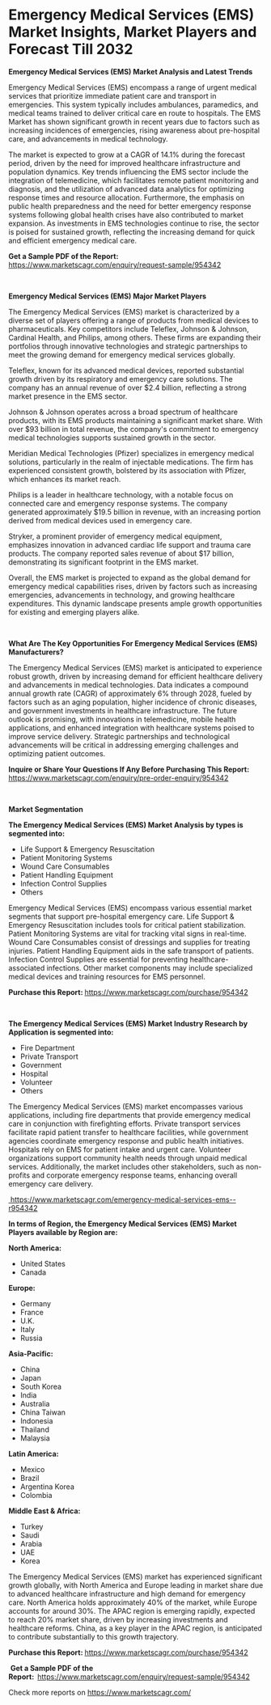 <p><h1>Emergency Medical Services (EMS) Market Insights, Market Players and Forecast Till 2032</h1></p><p><strong>Emergency Medical Services (EMS) Market Analysis and Latest Trends</strong></p>
<p><p>Emergency Medical Services (EMS) encompass a range of urgent medical services that prioritize immediate patient care and transport in emergencies. This system typically includes ambulances, paramedics, and medical teams trained to deliver critical care en route to hospitals. The EMS Market has shown significant growth in recent years due to factors such as increasing incidences of emergencies, rising awareness about pre-hospital care, and advancements in medical technology.</p><p>The market is expected to grow at a CAGR of 14.1% during the forecast period, driven by the need for improved healthcare infrastructure and population dynamics. Key trends influencing the EMS sector include the integration of telemedicine, which facilitates remote patient monitoring and diagnosis, and the utilization of advanced data analytics for optimizing response times and resource allocation. Furthermore, the emphasis on public health preparedness and the need for better emergency response systems following global health crises have also contributed to market expansion. As investments in EMS technologies continue to rise, the sector is poised for sustained growth, reflecting the increasing demand for quick and efficient emergency medical care.</p></p>
<p><strong>Get a Sample PDF of the Report:&nbsp;</strong> <a href="https://www.marketscagr.com/enquiry/request-sample/954342?utm_campaign=2533&utm_medium=2&utm_source=Github&utm_content=ia&utm_term=03032025&utm_id=emergency-medical-services-ems">https://www.marketscagr.com/enquiry/request-sample/954342</a></p>
<p>&nbsp;</p>
<p><strong>Emergency Medical Services (EMS) Major Market Players</strong></p>
<p><p>The Emergency Medical Services (EMS) market is characterized by a diverse set of players offering a range of products from medical devices to pharmaceuticals. Key competitors include Teleflex, Johnson & Johnson, Cardinal Health, and Philips, among others. These firms are expanding their portfolios through innovative technologies and strategic partnerships to meet the growing demand for emergency medical services globally.</p><p>Teleflex, known for its advanced medical devices, reported substantial growth driven by its respiratory and emergency care solutions. The company has an annual revenue of over $2.4 billion, reflecting a strong market presence in the EMS sector.</p><p>Johnson & Johnson operates across a broad spectrum of healthcare products, with its EMS products maintaining a significant market share. With over $93 billion in total revenue, the company's commitment to emergency medical technologies supports sustained growth in the sector.</p><p>Meridian Medical Technologies (Pfizer) specializes in emergency medical solutions, particularly in the realm of injectable medications. The firm has experienced consistent growth, bolstered by its association with Pfizer, which enhances its market reach.</p><p>Philips is a leader in healthcare technology, with a notable focus on connected care and emergency response systems. The company generated approximately $19.5 billion in revenue, with an increasing portion derived from medical devices used in emergency care.</p><p>Stryker, a prominent provider of emergency medical equipment, emphasizes innovation in advanced cardiac life support and trauma care products. The company reported sales revenue of about $17 billion, demonstrating its significant footprint in the EMS market.</p><p>Overall, the EMS market is projected to expand as the global demand for emergency medical capabilities rises, driven by factors such as increasing emergencies, advancements in technology, and growing healthcare expenditures. This dynamic landscape presents ample growth opportunities for existing and emerging players alike.</p></p>
<p>&nbsp;</p>
<p><strong>What Are The Key Opportunities For Emergency Medical Services (EMS) Manufacturers?</strong></p>
<p><p>The Emergency Medical Services (EMS) market is anticipated to experience robust growth, driven by increasing demand for efficient healthcare delivery and advancements in medical technologies. Data indicates a compound annual growth rate (CAGR) of approximately 6% through 2028, fueled by factors such as an aging population, higher incidence of chronic diseases, and government investments in healthcare infrastructure. The future outlook is promising, with innovations in telemedicine, mobile health applications, and enhanced integration with healthcare systems poised to improve service delivery. Strategic partnerships and technological advancements will be critical in addressing emerging challenges and optimizing patient outcomes.</p></p>
<p><strong>Inquire or Share Your Questions If Any Before Purchasing This Report:</strong> <a href="https://www.marketscagr.com/enquiry/pre-order-enquiry/954342?utm_campaign=2533&utm_medium=2&utm_source=Github&utm_content=ia&utm_term=03032025&utm_id=emergency-medical-services-ems">https://www.marketscagr.com/enquiry/pre-order-enquiry/954342</a></p>
<p>&nbsp;</p>
<p><strong>Market Segmentation</strong></p>
<p><strong>The Emergency Medical Services (EMS) Market Analysis by types is segmented into:</strong></p>
<p><ul><li>Life Support & Emergency Resuscitation</li><li>Patient Monitoring Systems</li><li>Wound Care Consumables</li><li>Patient Handling Equipment</li><li>Infection Control Supplies</li><li>Others</li></ul></p>
<p><p>Emergency Medical Services (EMS) encompass various essential market segments that support pre-hospital emergency care. Life Support & Emergency Resuscitation includes tools for critical patient stabilization. Patient Monitoring Systems are vital for tracking vital signs in real-time. Wound Care Consumables consist of dressings and supplies for treating injuries. Patient Handling Equipment aids in the safe transport of patients. Infection Control Supplies are essential for preventing healthcare-associated infections. Other market components may include specialized medical devices and training resources for EMS personnel.</p></p>
<p><strong>Purchase this Report:&nbsp;</strong><a href="https://www.marketscagr.com/purchase/954342?utm_campaign=2533&utm_medium=2&utm_source=Github&utm_content=ia&utm_term=03032025&utm_id=emergency-medical-services-ems">https://www.marketscagr.com/purchase/954342</a></p>
<p>&nbsp;</p>
<p><strong>The Emergency Medical Services (EMS) Market Industry Research by Application is segmented into:</strong></p>
<p><ul><li>Fire Department</li><li>Private Transport</li><li>Government</li><li>Hospital</li><li>Volunteer</li><li>Others</li></ul></p>
<p><p>The Emergency Medical Services (EMS) market encompasses various applications, including fire departments that provide emergency medical care in conjunction with firefighting efforts. Private transport services facilitate rapid patient transfer to healthcare facilities, while government agencies coordinate emergency response and public health initiatives. Hospitals rely on EMS for patient intake and urgent care. Volunteer organizations support community health needs through unpaid medical services. Additionally, the market includes other stakeholders, such as non-profits and corporate emergency response teams, enhancing overall emergency care delivery.</p></p>
<p><a href="https://www.marketscagr.com/emergency-medical-services-ems--r954342?utm_campaign=2533&utm_medium=2&utm_source=Github&utm_content=ia&utm_term=03032025&utm_id=emergency-medical-services-ems">&nbsp;https://www.marketscagr.com/emergency-medical-services-ems--r954342</a></p>
<p><strong>In terms of Region, the Emergency Medical Services (EMS) Market Players available by Region are:</strong></p>
<p>
    <p> <strong> North America: </strong>
        <ul>
            <li>United States</li>
            <li>Canada</li>
        </ul>
        </p> 
    <p> <strong> Europe: </strong>
        <ul>
            <li>Germany</li>
            <li>France</li>
            <li>U.K.</li>
            <li>Italy</li>
            <li>Russia</li>
        </ul>
        </p> 
    <p> <strong> Asia-Pacific: </strong>
        <ul>
            <li>China</li>
            <li>Japan</li>
            <li>South Korea</li>
            <li>India</li>
            <li>Australia</li>
            <li>China Taiwan</li>
            <li>Indonesia</li>
            <li>Thailand</li>
            <li>Malaysia</li>
        </ul>
        </p> 
    <p> <strong> Latin America: </strong>
        <ul>
            <li>Mexico</li>
            <li>Brazil</li>
            <li>Argentina Korea</li>
            <li>Colombia</li>
        </ul>
        </p> 
    <p> <strong> Middle East & Africa: </strong>
        <ul>
            <li>Turkey</li>
            <li>Saudi</li>
            <li>Arabia</li>
            <li>UAE</li>
            <li>Korea</li>
        </ul>
    </p>
    </p>
<p><p>The Emergency Medical Services (EMS) market has experienced significant growth globally, with North America and Europe leading in market share due to advanced healthcare infrastructure and high demand for emergency care. North America holds approximately 40% of the market, while Europe accounts for around 30%. The APAC region is emerging rapidly, expected to reach 20% market share, driven by increasing investments and healthcare reforms. China, as a key player in the APAC region, is anticipated to contribute substantially to this growth trajectory.</p></p>
<p><strong>Purchase this Report: </strong><a href="https://www.marketscagr.com/purchase/954342?utm_campaign=2533&utm_medium=2&utm_source=Github&utm_content=ia&utm_term=03032025&utm_id=emergency-medical-services-ems">https://www.marketscagr.com/purchase/954342</a></p>
<p>&nbsp;<strong>Get a Sample PDF of the Report:&nbsp;&nbsp;</strong><a href="https://www.marketscagr.com/enquiry/request-sample/954342?utm_campaign=2533&utm_medium=2&utm_source=Github&utm_content=ia&utm_term=03032025&utm_id=emergency-medical-services-ems">https://www.marketscagr.com/enquiry/request-sample/954342</a></p>
<p><strong></strong></p>
<p>Check more reports on <a href="https://www.marketscagr.com/?utm_campaign=2533&utm_medium=2&utm_source=Github&utm_content=ia&utm_term=03032025&utm_id=emergency-medical-services-ems">https://www.marketscagr.com/</a></p>